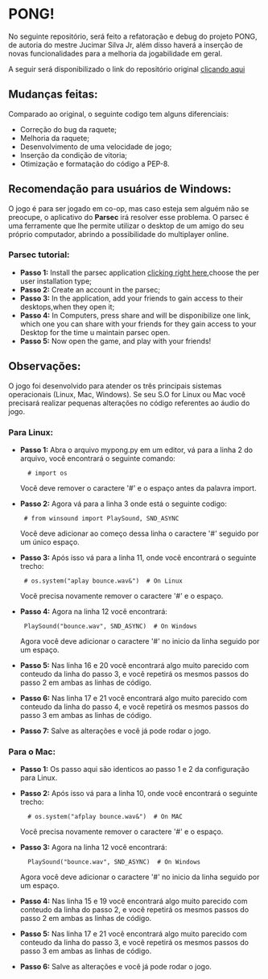 # PONG! 
No seguinte repositório, será feito a refatoração e debug do projeto PONG, de autoria do mestre Jucimar Silva Jr, 
além disso haverá a inserção de novas funcionalidades para a melhoria da jogabilidade em geral.

A seguir será disponibilizado o link do repositório original [clicando aqui](https://github.com/jucimarjr/lpc_2021-2.git.)

## Mudanças feitas:
Comparado ao original, o seguinte codigo tem alguns diferenciais:
- Correção do bug da raquete;
- Melhoria da raquete;
- Desenvolvimento de uma velocidade de jogo;
- Inserção da condição de vitoria; 
- Otimização e formatação do código a PEP-8.

## Recomendação para usuários de Windows:
O jogo é para ser jogado em co-op, mas caso esteja sem alguém não se preocupe, o aplicativo do **Parsec** irá resolver esse problema. O parsec é uma ferramente que lhe permite utilizar o desktop de um amigo do seu próprio computador, abrindo a possibilidade do multiplayer online.

### **Parsec tutorial**:
  - **Passo 1:** Install the parsec application [clicking right here](https://parsec.app/downloads),choose the per user installation type;
  - **Passo 2:** Create an account in the parsec;
  - **Passo 3:** In the application, add your friends to gain access to their desktops,when they open it;
  - **Passo 4:** In Computers, press share and will be disponibilize one link, which one you can share with your friends for they gain access to your Desktop for the time u maintain parsec open.
  - **Passo 5:** Now open the game, and play with your friends!

## Observações:
O jogo foi desenvolvido para atender os três principais sistemas operacionais (Linux, Mac, Windows). Se seu S.O for Linux ou Mac você precisará realizar pequenas alterações no código referentes ao áudio do jogo.

### Para Linux:
  - **Passo 1:** Abra o arquivo mypong.py em um editor, vá para a linha 2 do arquivo, você encontrará o seguinte comando:
    ```
      # import os
    ```
    Você deve remover o caractere '#' e o espaço antes da palavra import.
    
  - **Passo 2:** Agora vá para a linha 3 onde está o seguinte codigo:
     ```
      # from winsound import PlaySound, SND_ASYNC
    ```
    Você deve adicionar ao começo dessa linha o caractere '#' seguido por um único espaço.
    
  - **Passo 3:** Após isso vá para a linha 11, onde você encontrará o seguinte trecho:
    ```
     # os.system("aplay bounce.wav&")  # On Linux
    ```
     Você precisa novamente remover o caractere '#' e o espaço.
     
  - **Passo 4:** Agora na linha 12 você encontrará:
    ```
     PlaySound("bounce.wav", SND_ASYNC)  # On Windows
    ```
     Agora você deve adicionar o caractere '#' no inicio da linha seguido por um espaço.
     
  - **Passo 5:** Nas linha 16 e 20 você encontrará algo muito parecido com conteudo da linha do passo 3, e você repetirá os mesmos passos do passo 2 em ambas as linhas de código.
  
  - **Passo 6:** Nas linha 17 e 21 você encontrará algo muito parecido com conteudo da linha do passo 4, e você repetirá os mesmos passos do passo 3 em ambas as linhas de código.
  
  - **Passo 7:** Salve as alterações e você já pode rodar o jogo.

### Para o Mac:
  - **Passo 1:** Os passo aqui são identicos ao passo 1 e 2 da configuração para Linux.
  
  - **Passo 2:** Após isso vá para a linha 10, onde você encontrará o seguinte trecho:
    ```
      # os.system("afplay bounce.wav&")  # On MAC
    ```
     Você precisa novamente remover o caractere '#' e o espaço.
     
  - **Passo 3:** Agora na linha 12 você encontrará:
    ```
      PlaySound("bounce.wav", SND_ASYNC)  # On Windows
    ```
     Agora você deve adicionar o caractere '#' no inicio da linha seguido por um espaço.
     
  - **Passo 4:** Nas linha 15 e 19 você encontrará algo muito parecido com conteudo da linha do passo 2, e você repetirá os mesmos passos do passo 2 em ambas as linhas de código.
  
  - **Passo 5:** Nas linha 17 e 21 você encontrará algo muito parecido com conteudo da linha do passo 3, e você repetirá os mesmos passos do passo 3 em ambas as linhas de código.
  
  - **Passo 6:** Salve as alterações e você já pode rodar o jogo.
